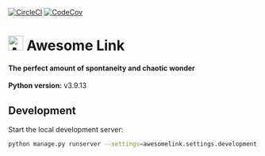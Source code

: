 [![CircleCI](https://circleci.com/gh/tterb/awesomelink/tree/master.svg?style=shield)](https://circleci.com/gh/tterb/awesomelink/tree/master)
[![CodeCov](https://codecov.io/gh/tterb/awesomelink/branch/master/graph/badge.svg?token=RKRAPW74FU)](https://codecov.io/gh/tterb/awesomelink)

<h1><img src="https://user-images.githubusercontent.com/16360374/122709497-3debb080-d213-11eb-87d4-e6e7828cf533.png" alt="Awesome Link" height="30" /> Awesome Link</h1>

#### The perfect amount of spontaneity and chaotic wonder

**Python version:** v3.9.13

## Development

Start the local development server:

```sh
python manage.py runserver --settings=awesomelink.settings.development
```
